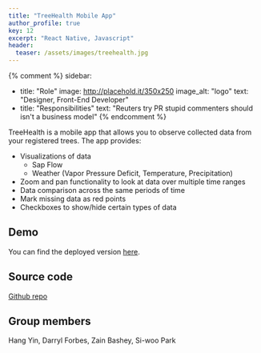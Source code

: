 ```yaml
---
title: "TreeHealth Mobile App"
author_profile: true
key: 12
excerpt: "React Native, Javascript"
header:
  teaser: /assets/images/treehealth.jpg
---
```


{% comment %} 
sidebar:
  - title: "Role"
    image: http://placehold.it/350x250
    image_alt: "logo"
    text: "Designer, Front-End Developer"
  - title: "Responsibilities"
    text: "Reuters try PR stupid commenters should isn't a business model"
{% endcomment %} 

TreeHealth is a mobile app that allows you to observe collected data from your registered trees. The app provides:

- Visualizations of data
  - Sap Flow
  - Weather (Vapor Pressure Deficit, Temperature, Precipitation)
- Zoom and pan functionality to look at data over multiple time ranges
- Data comparison across the same periods of time
- Mark missing data as red points
- Checkboxes to show/hide certain types of data

## Demo
You can find the deployed version [here](https://treehealth-dfcd1.web.app/).

## Source code
[Github repo](https://github.com/394-s21/treehealth)

## Group members
Hang Yin, Darryl Forbes, Zain Bashey, Si-woo Park